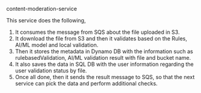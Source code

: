 content-moderation-service

This service does the following,
1. It consumes the message from SQS about the file uploaded in S3.
2. It download the file from S3 and then it validates based on the
   Rules, AI/ML model and local validation.
3. Then it stores the metadata in Dynamo DB with the information such as rulebasedValidation, AI/ML validation result with file and bucket name.
4. It also saves the data in SQL DB with the user information regarding the user validation status by file.
5. Once all done, then it sends the result message to SQS, so that the next service can pick the data and perform additional checks.  
